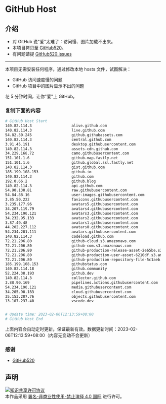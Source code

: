 # GitHub Host
## 介绍
- 对 GitHub 说"爱"太难了：访问慢、图片加载不出来。
- 本项目拷贝至 [GitHub520](https://github.com/521xueweihan/GitHub520)。
- 有问题请提 [GitHub520 issues](https://github.com/521xueweihan/GitHub520/issues/new)

---

本项目无需安装任何程序，通过修改本地 hosts 文件，试图解决：
- GitHub 访问速度慢的问题
- GitHub 项目中的图片显示不出的问题

花 5 分钟时间，让你"爱"上 GitHub。

### 复制下面的内容
```bash
# GitHub Host Start
140.82.114.3                  alive.github.com
140.82.114.3                  live.github.com
54.82.30.245                  github.githubassets.com
140.82.114.3                  central.github.com
3.91.45.191                   desktop.githubusercontent.com
140.82.114.3                  assets-cdn.github.com
34.229.168.72                 camo.githubusercontent.com
151.101.1.6                   github.map.fastly.net
151.101.1.6                   github.global.ssl.fastly.net
140.82.114.3                  gist.github.com
185.199.108.153               github.io
140.82.114.3                  github.com
192.0.66.2                    github.blog
140.82.114.3                  api.github.com
54.90.130.81                  raw.githubusercontent.com
54.84.88.16                   user-images.githubusercontent.com
3.85.50.222                   favicons.githubusercontent.com
3.235.177.96                  avatars5.githubusercontent.com
34.207.119.79                 avatars4.githubusercontent.com
54.234.190.121                avatars3.githubusercontent.com
34.232.95.133                 avatars2.githubusercontent.com
3.87.49.48                    avatars1.githubusercontent.com
44.202.227.112                avatars0.githubusercontent.com
54.234.201.111                avatars.githubusercontent.com
140.82.114.3                  codeload.github.com
72.21.206.80                  github-cloud.s3.amazonaws.com
72.21.206.80                  github-com.s3.amazonaws.com
72.21.206.80                  github-production-release-asset-2e65be.s3.amazonaws.com
72.21.206.80                  github-production-user-asset-6210df.s3.amazonaws.com
72.21.206.80                  github-production-repository-file-5c1aeb.s3.amazonaws.com
185.199.108.153               githubstatus.com
140.82.114.18                 github.community
52.224.38.193                 github.dev
140.82.114.3                  collector.github.com
3.88.90.169                   pipelines.actions.githubusercontent.com
54.234.190.121                media.githubusercontent.com
34.205.90.183                 cloud.githubusercontent.com
35.153.207.76                 objects.githubusercontent.com
13.107.237.40                 vscode.dev


# Update time: 2023-02-06T12:13:59+08:00
# GitHub Host End

```
上面内容会自动定时更新，保证最新有效。数据更新时间：2023-02-06T12:13:59+08:00（内容无变动不会更新）

### 感谢

- [GitHub520](https://github.com/521xueweihan/GitHub520)

## 声明
<a rel="license" href="https://creativecommons.org/licenses/by-nc-nd/4.0/deed.zh"><img alt="知识共享许可协议" style="border-width: 0" src="https://licensebuttons.net/l/by-nc-nd/4.0/88x31.png"></a><br>本作品采用 <a rel="license" href="https://creativecommons.org/licenses/by-nc-nd/4.0/deed.zh">署名-非商业性使用-禁止演绎 4.0 国际</a> 进行许可。